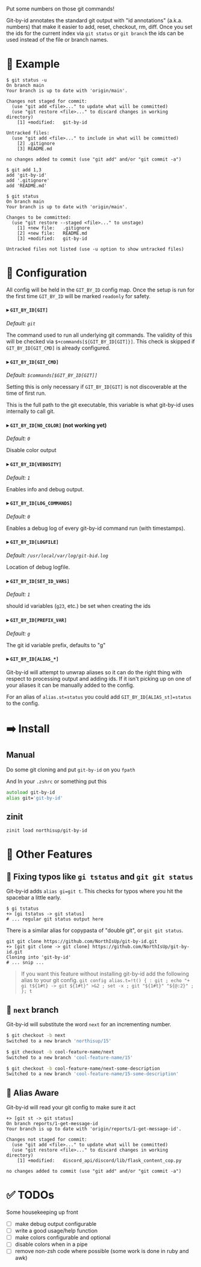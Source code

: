 Put some numbers on those git commands!

Git-by-id annotates the standard git output with "id annotations" (a.k.a. numbers) that make it easier to add, reset, checkout, rm, diff. Once you set the ids for the current index via `git status` or `git branch` the ids can be used instead of the file or branch names.

# 🔢 Example

```shell
$ git status -u
On branch main
Your branch is up to date with 'origin/main'.

Changes not staged for commit:
  (use "git add <file>..." to update what will be committed)
  (use "git restore <file>..." to discard changes in working directory)
	[1] +modified:   git-by-id

Untracked files:
  (use "git add <file>..." to include in what will be committed)
	[2] .gitignore
	[3] README.md

no changes added to commit (use "git add" and/or "git commit -a")
```

```shell
$ git add 1,3
add 'git-by-id'
add '.gitignore'
add 'README.md'
```

```shell
$ git status
On branch main
Your branch is up to date with 'origin/main'.

Changes to be committed:
  (use "git restore --staged <file>..." to unstage)
	[1] +new file:   .gitignore
	[2] +new file:   README.md
	[3] +modified:   git-by-id

Untracked files not listed (use -u option to show untracked files)
```

# 🔷 Configuration

All config will be held in the `GIT_BY_ID` config map. Once the setup is run for the first time `GIT_BY_ID` will be marked `readonly` for safety.

#### ▸ `GIT_BY_ID[GIT]`
*Default: `git`*

The command used to run all underlying git commands. The validity of this will be checked via `$+commands[${GIT_BY_ID[GIT]}]`. This check is skipped if `GIT_BY_ID[GIT_CMD]` is already configured.

#### ▸ `GIT_BY_ID[GIT_CMD]`
*Default: `$commands[$GIT_BY_ID[GIT]]`*

Setting this is only necessary if `GIT_BY_ID[GIT]` is not discoverable at the time of first run.

This is the full path to the git executable, this variable is what git-by-id uses internally to call git.

#### ▸ `GIT_BY_ID[NO_COLOR]` (not working yet)
*Default: `0`*

Disable color output

#### ▸ `GIT_BY_ID[VEBOSITY]` 
*Default: `1`*

Enables info and debug output.

#### ▸ `GIT_BY_ID[LOG_COMMANDS]` 
*Default: `0`*

Enables a debug log of every git-by-id command run (with timestamps).

#### ▸ `GIT_BY_ID[LOGFILE]`
*Default: `/usr/local/var/log/git-bid.log`*

Location of debug logfile.

#### ▸ `GIT_BY_ID[SET_ID_VARS]`
*Default: `1`*

should id variables (`g23`, etc.) be set when creating the ids

#### ▸ `GIT_BY_ID[PREFIX_VAR]`
*Default: `g`*

The git id variable prefix, defaults to "g"

#### ▸ `GIT_BY_ID[ALIAS_*]`
Git-by-id will attempt to unwrap aliases so it can do the right thing with respect to processing output and adding ids. If it isn't picking up on one of your aliases it can be manually added to the config.

For an alias of `alias.st=status` you could add `GIT_BY_ID[ALIAS_st]=status` to the config.

# ➡️ Install

## Manual

Do some git cloning and put `git-by-id` on you  `fpath`

And In your `.zshrc` or something put this
```zsh
autoload git-by-id
alias git='git-by-id'
```

## zinit

```shell
zinit load northisup/git-by-id
```

# 🔶 Other Features

## 🔶 Fixing typos like `gi tstatus` and `git git status`

Git-by-id adds `alias gi=git t`. This checks for typos where you hit the spacebar a little early.

```shell
$ gi tstatus
+> [gi tstatus -> git status]
# ... regular git status output here
```

There is a similar alias for copypasta of "double git", or `git git status`.

```shell
git git clone https://github.com/NorthIsUp/git-by-id.git
+> [git git clone -> git clone] https://github.com/NorthIsUp/git-by-id.git
Cloning into 'git-by-id'
# ... snip ...
```


> If you want this feature without installing git-by-id add the following alias to your git config.
> `git config alias.t=!t() { : git ; echo "+ gi t${1#t} -> git ${1#t}" >&2 ; set -x ; git "${1#t}" "${@:2}" ; }; t`

## 🔶 `next` branch

Git-by-id will substitute the word `next` for an incrementing number.

```sh
$ git checkout -b next
Switched to a new branch 'northisup/15'

$ git checkout -b cool-feature-name/next
Switched to a new branch 'cool-feature-name/15'

$ git checkout -b cool-feature-name/next-some-description
Switched to a new branch 'cool-feature-name/15-some-description'
```

## 🔶 Alias Aware

Git-by-id will read your git config to make sure it act
```
+> [git st -> git status]
On branch reports/1-get-message-id
Your branch is up to date with 'origin/reports/1-get-message-id'.

Changes not staged for commit:
  (use "git add <file>..." to update what will be committed)
  (use "git restore <file>..." to discard changes in working directory)
	[1] +modified:   discord_api/discord/lib/flask_content_cop.py

no changes added to commit (use "git add" and/or "git commit -a")
```

# ✅ TODOs
Some housekeeping up front

- [ ] make debug output configurable
- [ ] write a good usage/help function
- [ ] make colors configurable and optional
- [ ] disable colors when in a pipe
- [ ] remove non-zsh code where possible (some work is done in ruby and awk)
